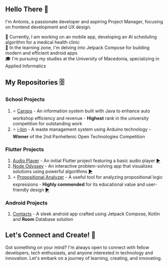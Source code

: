 ## Hello There 👋

I'm Antonis, a passionate developer and aspiring Project Manager, focusing on frontend development and UX design.

🚧 Currently, I am working on an mobile app, developing an AI scheduling algorithm for a medical health clinic<br>
🌱 In the learning zone, I'm delving into Jetpack Compose for building modern and efficient android apps<br>
🎓 I'm pursuing my studies at the University of Macedonia, specializing in Applied Informatics<br> 

## My Repositories 🗄️

### School Projects

1. ⭐ [Carops](https://github.com/TonyGnk/CarOpsJavaProject) - An information system built with Java to enhance auto workshop efficiency and revenue - **Highest** rank in the university competition for outstanding work
2. ⭐ [i-bin](https://github.com/TonyGnk/i-bin) - A waste management system using Arduino technology - **Winner** of the 2nd Panhellenic Open Technologies Competition

### Flutter Projects

1. [Audio Player](https://github.com/TonyGnk/Basic-Music-Player-with-Flutter) - An initial Flutter project featuring a basic audio player [▶️](https://tonygnk.github.io/flutter-audio-player/)
2. [Node Odyssey](https://github.com/TonyGnk/Node-Odyssey) - An interactive problem-solving app that visualizes solutions using powerful algorithms [▶️](https://tonygnk.github.io/Node-Odyssey/)
3. ⭐ [Propositional Analyzer](https://github.com/TonyGnk/propositional_analyzer) - A useful tool for analyzing propositional logic expressions - **Highly commended** for its educational value and user-friendly design [▶️](https://tonygnk.github.io/propositional_analyzer/)

### Android Projects

1. [Contacts](https://github.com/TonyGnk/compose-contacts/tree/master) - A sleek android app crafted using Jetpack Compose, Kotlin and **Room** Database solution

## Let's Connect and Create! 🚀

Got something on your mind? I'm always open to connect with fellow developers, tech enthusiasts, and anyone interested in technology and innovation. Let's embark on a journey of learning, creating, and innovating.
